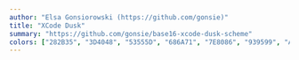 ```yaml
---
author: "Elsa Gonsiorowski (https://github.com/gonsie)"
title: "XCode Dusk"
summary: "https://github.com/gonsie/base16-xcode-dusk-scheme"
colors: ["282B35", "3D4048", "53555D", "686A71", "7E8086", "939599", "A9AAAE", "BEBFC2", "B21889", "786DC5", "438288", "DF0002", "00A0BE", "790EAD", "B21889", "C77C48"]
---
```

